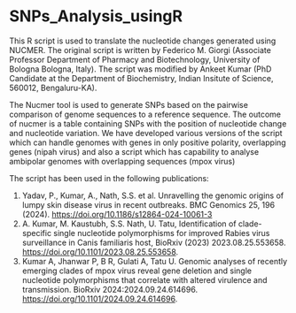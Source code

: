 # SNPs_Analysis_usingR
This R script is used to translate the nucleotide changes generated using NUCMER. The original script is written by Federico M. Giorgi (Associate Professor Department of Pharmacy and Biotechnology, University of Bologna Bologna, Italy). The script was modified by Ankeet Kumar (PhD Candidate at the Department of Biochemistry, Indian Insitute of Science, 560012, Bengaluru-KA).

The Nucmer tool is used to generate SNPs based on the pairwise comparison of genome sequences to a reference sequence. The outcome of nucmer is a table containing SNPs with the position of nucleotide change and nucleotide variation. We have developed various versions of the script which can handle genomes with genes in only positive polarity, overlapping genes (nipah virus) and also a script which has capability to analyse ambipolar genomes with overlapping sequences (mpox virus)

The script has been used in the following publications:
1. Yadav, P., Kumar, A., Nath, S.S. et al. Unravelling the genomic origins of lumpy skin disease virus in recent outbreaks. BMC Genomics 25, 196 (2024). https://doi.org/10.1186/s12864-024-10061-3
2. A. Kumar, M. Kaustubh, S.S. Nath, U. Tatu, Identification of clade-specific single nucleotide polymorphisms for improved Rabies virus surveillance in Canis familiaris host, BioRxiv (2023) 2023.08.25.553658. https://doi.org/10.1101/2023.08.25.553658.
3. Kumar A, Jhanwar P, B R, Gulati A, Tatu U. Genomic analyses of recently emerging clades of mpox virus reveal gene deletion and single nucleotide polymorphisms that correlate with altered virulence and transmission. BioRxiv 2024:2024.09.24.614696. https://doi.org/10.1101/2024.09.24.614696.
